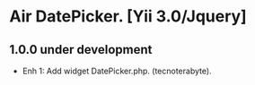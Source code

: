 Air DatePicker. [Yii 3.0/Jquery]
================================

1.0.0 under development
-----------------------

- Enh 1: Add widget DatePicker.php. (tecnoterabyte).